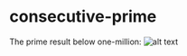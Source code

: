 # consecutive-prime
The prime result below one-million:
![alt text](https://raw.githubusercontent.com/lumandra/consecutive-prime/blob/master/result.png)
